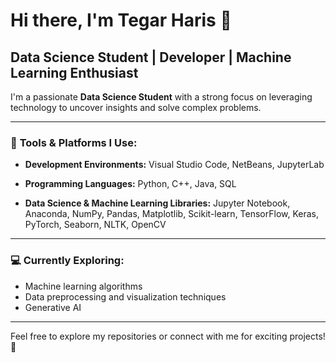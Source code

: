 # Hi there, I'm Tegar Haris 👋

## Data Science Student | Developer | Machine Learning Enthusiast

I'm a passionate **Data Science Student** with a strong focus on leveraging technology to uncover insights and solve complex problems.

---

### 🔧 **Tools & Platforms I Use:**

- **Development Environments:** Visual Studio Code, NetBeans, JupyterLab

  
- **Programming Languages:** Python, C++, Java, SQL
  
- **Data Science & Machine Learning Libraries:** Jupyter Notebook, Anaconda, NumPy, Pandas, Matplotlib, Scikit-learn, TensorFlow, Keras, PyTorch, Seaborn, NLTK, OpenCV

---

### 💻 **Currently Exploring:**
- Machine learning algorithms
- Data preprocessing and visualization techniques
- Generative AI
---

Feel free to explore my repositories or connect with me for exciting projects! 🚀
